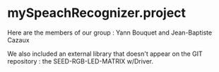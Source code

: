 # mySpeachRecognizer.project

Here are the members of our group : Yann Bouquet and Jean-Baptiste Cazaux

We also included an external library that doesn't appear on the GIT repository : the SEED-RGB-LED-MATRIX w/Driver.  
